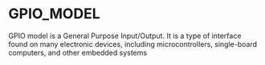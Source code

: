 # GPIO_MODEL
GPIO model is a General Purpose Input/Output. It is a type of interface found on many electronic devices, including microcontrollers, single-board computers, and other embedded systems
